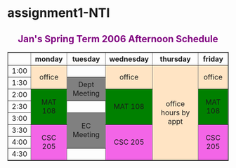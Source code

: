 # assignment1-NTI
<!DOCTYPE html>
<html>
<head>
    <title>Jan's Schedule</title>
</head>
<body>

<h2 style="color: purple; text-align: center;">
    Jan's Spring Term 2006 Afternoon Schedule
</h2>

<table border="1" cellpadding="10" cellspacing="0" style="text-align:center; width: 100%;">
   <tr>
    <th></th>
    <th>monday</th>
    <th>tuesday</th>
    <th>wednesday</th>
    <th>thursday</th>
    <th>friday</th>
   </tr>
   <tr>
    <td>1:00</td>
    <td rowspan="2" style="background-color: bisque;">office</td>
    <td></td>
    <td rowspan="2" style="background-color: bisque;">office</td>
    <td rowspan="8" style="background-color: bisque;">office hours by appt</td>
    <td rowspan="2" style="background-color: bisque;">office</td>
   </tr>
   <tr>
    <td >1:30</td>
    <td rowspan="2" style="background-color: gray;">Dept Meeting</td>
    
    
   </tr>
   <tr>
    <td>2:00</td>
    <td rowspan="3" style="background-color: green;"> MAT 108</td>
    <td rowspan="3" style="background-color: green;"> MAT 108</td>
    <td rowspan="3" style="background-color: green;"> MAT 108</td>
   
   </tr>
   <tr>
    <td>2:30</td>
   </tr>
   <tr>
    <td>3:00</td>
    <td rowspan="3" style="background-color: gray;">EC Meeting</td>
   </tr>
   <tr>
    <td>3:30</td>
    <td rowspan="3" style="background-color: rgb(243, 101, 231);">CSC 205</td>
    <td rowspan="3" style="background-color: rgb(243, 101, 231);">CSC 205</td>
    <td rowspan="3" style="background-color: rgb(243, 101, 231);">CSC 205</td>

   </tr>
   <tr>
    <td>4:00</td>
   </tr>
   <tr>
    <td>4:30</td>
   </tr>
  
</table>

</body>
</html>

